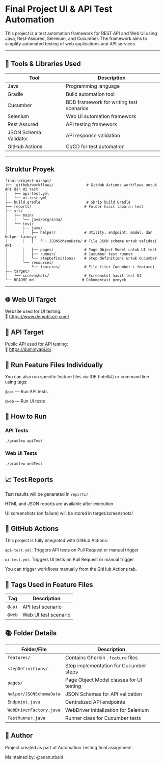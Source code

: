 # Final Project UI & API Test Automation

This project is a test automation framework for REST API and Web UI using Java, Rest-Assured, Selenium, and Cucumber. The framework aims to simplify automated testing of web applications and API services.


---

## 🧰 Tools & Libraries Used

| Tool            | Description                                 |
|-----------------|---------------------------------------------|
| Java            | Programming language                        |
| Gradle          | Build automation tool                       |
| Cucumber        | BDD framework for writing test scenarios    |
| Selenium        | Web UI automation framework                 |
| Rest Assured    | API testing framework                       |
| JSON Schema Validator | API response validation              |
| GitHub Actions  | CI/CD for test automation                   |

---


## Struktur Proyek

```
final-project-ui-api/
├── .github/workflows/               # GitHub Actions workflows untuk API dan UI test
│   ├── api-test.yml
│   └── ui-test.yml
├── build.gradle                     # Skrip build Gradle
├── reports/                        # Folder hasil laporan test                   
├── src/
│   ├── main/
│   │   └── java/org/anna/          
│   └── test/
│       ├── java/
│       │   ├── helper/             # Utility, endpoint, model, dan helper lainnya
│       │   │   └── JSONSchemaData/ # File JSON schema untuk validasi API
│       │   ├── pages/              # Page Object Model untuk UI test
│       │   ├── runner/             # Cucumber test runner
│       │   └── stepDefinitions/    # Step definitions untuk Cucumber
│       └── resources/
│           └── features/           # File fitur Cucumber (.feature)
├── target/
│   └── screenshots/                # Screenshot hasil test UI
└── README.md                      # Dokumentasi proyek

```
---


## 🌐 Web UI Target

Website used for UI testing:  
🔗 https://www.demoblaze.com/


## 📡 API Target

Public API used for API testing:  
🔗 https://dummyapi.io/


## 📄 Run Feature Files Individually

You can also run specific feature files via IDE (IntelliJ) or command line using tags:

`@api` — Run API tests

`@web` — Run UI tests


## 🧪 How to Run

### API Tests
```bash
./gradlew apiTest
```

### Web UI Tests
```bash
./gradlew webTest
```


## 📈 Test Reports

Test results will be generated in `reports/`

HTML and JSON reports are available after execution

UI screenshots (on failure) will be stored in target/screenshots/


## 🔁 GitHub Actions

This project is fully integrated with GitHub Actions:

`api-test.yml`: Triggers API tests on Pull Request or manual trigger

`ui-test.yml`: Triggers UI tests on Pull Request or manual trigger

You can trigger workflows manually from the GitHub Actions tab.


## 📌 Tags Used in Feature Files
| Tag    | Description          |
| ------ | -------------------- |
| `@api` | API test scenario    |
| `@web` | Web UI test scenario |


## 📚 Folder Details

| Folder/File             | Description                              |
| ----------------------- | ---------------------------------------- |
| `features/`             | Contains Gherkin `.feature` files        |
| `stepDefinitions/`      | Step implementation for Cucumber steps   |
| `pages/`                | Page Object Model classes for UI testing |
| `helper/JSONSchemaData` | JSON Schemas for API validation          |
| `Endpoint.java`         | Centralized API endpoints                |
| `WebDriverFactory.java` | WebDriver initialization for Selenium    |
| `TestRunner.java`       | Runner class for Cucumber tests          |


## 👤 Author

Project created as part of Automation Testing final assignment.

Maintained by: @ananurbaiti

